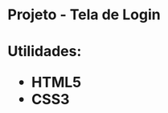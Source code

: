 <h1>Projeto - Tela de Login<h1>

<p>Utilidades:
  <ul>
    <li>HTML5</li>
    <li>CSS3</li>
 <ul>
</p>
